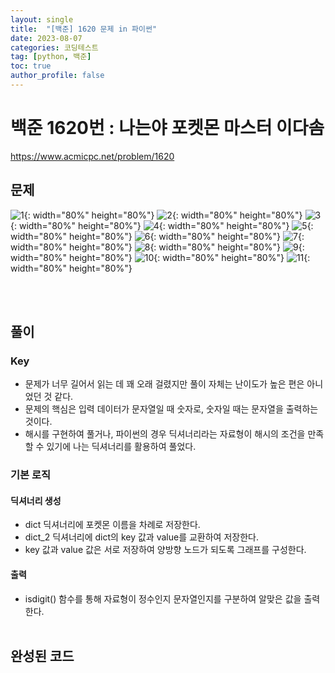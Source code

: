 ```yaml
---
layout: single
title:  "[백준] 1620 문제 in 파이썬"
date: 2023-08-07
categories: 코딩테스트
tag: [python, 백준]
toc: true
author_profile: false
---
```


# 백준 1620번 : 나는야 포켓몬 마스터 이다솜
<a href="https://www.acmicpc.net/problem/1620">https://www.acmicpc.net/problem/1620</a>
## 문제
![1](/images/baekjoon/0807/1620/1.jpg){: width="80%" height="80%"}
![2](/images/baekjoon/0807/1620/2.jpg){: width="80%" height="80%"}
![3](/images/baekjoon/0807/1620/3.jpg){: width="80%" height="80%"}
![4](/images/baekjoon/0807/1620/4.jpg){: width="80%" height="80%"}
![5](/images/baekjoon/0807/1620/5.jpg){: width="80%" height="80%"}
![6](/images/baekjoon/0807/1620/6.jpg){: width="80%" height="80%"}
![7](/images/baekjoon/0807/1620/7.jpg){: width="80%" height="80%"}
![8](/images/baekjoon/0807/1620/8.jpg){: width="80%" height="80%"}
![9](/images/baekjoon/0807/1620/9.jpg){: width="80%" height="80%"}
![10](/images/baekjoon/0807/1620/10.jpg){: width="80%" height="80%"}
![11](/images/baekjoon/0807/1620/11.jpg){: width="80%" height="80%"}

<br><br>

## 풀이
### Key
- 문제가 너무 길어서 읽는 데 꽤 오래 걸렸지만 풀이 자체는 난이도가 높은 편은 아니었던 것 같다.
- 문제의 핵심은 입력 데이터가 문자열일 때 숫자로, 숫자일 때는 문자열을 출력하는 것이다. 
- 해시를 구현하여 풀거나, 파이썬의 경우 딕셔너리라는 자료형이 해시의 조건을 만족할 수 있기에 나는 딕셔너리를 활용하여 풀었다.

### 기본 로직
#### 딕셔너리 생성
- dict 딕셔너리에 포켓몬 이름을 차례로 저장한다.
- dict_2 딕셔너리에 dict의 key 값과 value를 교환하여 저장한다.
- key 값과 value 값은 서로 저장하여 양방향 노드가 되도록 그래프를 구성한다.<br>
#### 출력
- isdigit() 함수를 통해 자료형이 정수인지 문자열인지를 구분하여 알맞은 값을 출력한다.
<br><br>
## 완성된 코드
<script src="https://gist.github.com/BEANyyy/9224f34bcb4f3345a2a4789c583d710b.js"></script>
